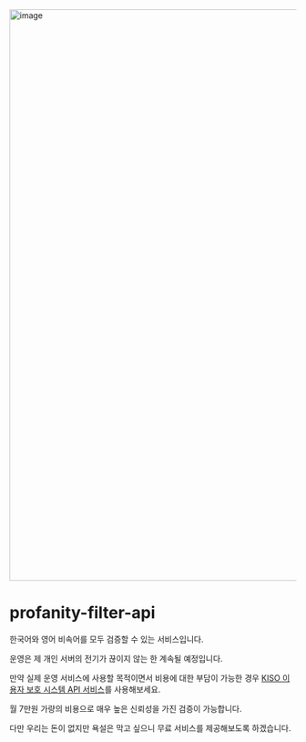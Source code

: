 
<img width="1003" alt="image" src="https://github.com/Whale0928/profanity-filter-api/assets/75371249/924c007c-1b76-4c90-8b8b-ba361171e6f2">

# profanity-filter-api

한국어와 영어 비속어를 모두 검증할 수 있는 서비스입니다.

운영은 제 개인 서버의 전기가 끊이지 않는 한 계속될 예정입니다.

만약 실제 운영 서비스에 사용할 목적이면서 비용에 대한 부담이 가능한 경우 [KISO 이용자 보호 시스템 API 서비스](https://www.safekiso.com/)를 사용해보세요.

월 7만원 가량의 비용으로 매우 높은 신뢰성을 가진 검증이 가능합니다.

다만 우리는 돈이 없지만 욕설은 막고 싶으니 무료 서비스를 제공해보도록 하겠습니다.
